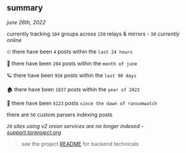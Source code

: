 
## summary
_june 26th, 2022_

currently tracking `104` groups across `150` relays & mirrors - _`50` currently online_

⏲ there have been `4` posts within the `last 24 hours`

🦈 there have been `204` posts within the `month of june`

🪐 there have been `956` posts within the `last 90 days`

🏚 there have been `1837` posts within the `year of 2022`

🦕 there have been `4123` posts `since the dawn of ransomwatch`

there are `50` custom parsers indexing posts

_`20` sites using v2 onion services are no longer indexed - [support.torproject.org](https://support.torproject.org/onionservices/v2-deprecation/)_

> see the project [README](https://github.com/joshhighet/ransomwatch#ransomwatch--) for backend technicals
